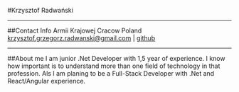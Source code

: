 #Krzysztof Radwański
***
##Contact Info
Armii Krajowej Cracow Poland
krzysztof.grzegorz.radwanski@gmail.com | [github](https://github.com/Rumcajsbury)
***
##About me
I am junior .Net Developer with 1,5 year of experience. I know how important is to understand more than one field of technology in that profession.
Als I am planing to be a Full-Stack Developer with .Net and React/Angular experience.